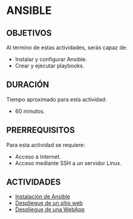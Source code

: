 # ANSIBLE

## OBJETIVOS

Al termino de estas actividades, serás capaz de:

- Instalar y configurar Ansible.
- Crear y ejecutar playbooks.

## DURACIÓN

Tiempo aproximado para esta actividad:

- 60 minutos.

## PRERREQUISITOS

Para esta actividad se requiere:

- Acceso a Internet.
- Acceso mediante SSH a un servidor Linux.

## ACTIVIDADES

- [Instalación de Ansible](a01.md)
- [Despliegue de un sitio web](a02.md)
- [Despliegue de una WebApp](a03.md)
